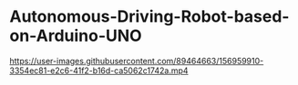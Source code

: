 # Autonomous-Driving-Robot-based-on-Arduino-UNO


https://user-images.githubusercontent.com/89464663/156959910-3354ec81-e2c6-41f2-b16d-ca5062c1742a.mp4

